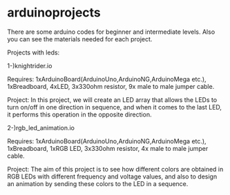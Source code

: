 # arduinoprojects

There are some arduino codes for beginner and intermediate levels. Also you can see the materials needed for each project. 


Projects with leds:


1-)knightrider.io 

Requires: 1xArduinoBoard(ArduinoUno,ArduinoNG,ArduinoMega etc.), 1xBreadboard, 4xLED, 3x330ohm resistor, 9x male to male jumper cable.  

Project: In this project, we will create an LED array that allows the LEDs to turn on/off in one direction in sequence, and when it comes to the last LED, it performs this operation in the opposite direction.

2-)rgb_led_animation.io

Requires: 1xArduinoBoard(ArduinoUno,ArduinoNG,ArduinoMega etc.), 1xBreadboard, 1xRGB LED, 3x330ohm resistor, 4x male to male jumper cable.

Project: The aim of this project is to see how different colors are obtained in RGB LEDs with different frequency and voltage values, and also to design an animation by sending these colors to the LED in a sequence.
